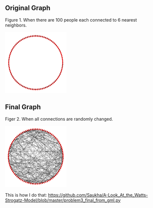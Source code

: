 ## Original Graph

Figure 1. When there are 100 people each connected to 6 nearest neighbors. 

<img src="https://github.com/Saukha/A-Look_At_the_Watts-Strogatz-Model/blob/master/problem3_original_graph_big.png " height="200" width="200"> 


## Final Graph
Figer 2. When all connections are randomly changed. 

<img src="https://github.com/Saukha/A-Look_At_the_Watts-Strogatz-Model/blob/master/problem3_resulting_graph_big.png " height="200" width="200"> 

This is how I do that:
https://github.com/Saukha/A-Look_At_the_Watts-Strogatz-Model/blob/master/problem3_final_from_gml.py
